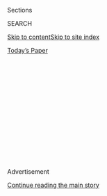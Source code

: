 <div id="app">

<div>

<div>

<div>

<div class="NYTAppHideMasthead css-1q2w90k e1suatyy0">

<div class="section css-ui9rw0 e1suatyy2">

<div class="css-eph4ug er09x8g0">

<div class="css-6n7j50">

</div>

<span class="css-1dv1kvn">Sections</span>

<div class="css-10488qs">

<span class="css-1dv1kvn">SEARCH</span>

</div>

[Skip to content](#site-content)[Skip to site
index](#site-index)

</div>

<div class="css-10698na e1huz5gh0">

</div>

</div>

<div id="masthead-bar-one" class="section hasLinks css-15hmgas e1csuq9d3">

<div class="css-uqyvli e1csuq9d0">

</div>

<div class="css-1uqjmks e1csuq9d1">

</div>

<div class="css-9e9ivx">

[](https://myaccount.nytimes.com/auth/login?response_type=cookie&client_id=vi)

</div>

<div class="css-1bvtpon e1csuq9d2">

[Today’s
Paper](https://www.nytimes.com/section/todayspaper)

</div>

</div>

</div>

</div>

<div data-aria-hidden="false">

<div id="site-content" data-role="main">

<div>

<div class="css-1aor85t" style="opacity:0.000000001;z-index:-1;visibility:hidden">

<div class="css-1hqnpie">

<div class="css-epjblv">

<span class="css-17xtcya">[Opinion](/section/opinion)</span><span class="css-x15j1o">|</span><span class="css-fwqvlz">If
Our Masks Could
Speak</span>

</div>

<div class="css-k008qs">

<div class="css-1iwv8en">

<span class="css-18z7m18"></span>

<div>

</div>

</div>

<span class="css-1n6z4y">https://nyti.ms/2X7Offr</span>

<div class="css-1705lsu">

<div class="css-4xjgmj">

<div class="css-4skfbu" data-role="toolbar" data-aria-label="Social Media Share buttons, Save button, and Comments Panel with current comment count" data-testid="share-tools">

  - 
  - 
  - 
  - 
    
    <div class="css-6n7j50">
    
    </div>

  - 
  - 

</div>

</div>

</div>

</div>

</div>

</div>

<div id="NYT_TOP_BANNER_REGION" class="css-13pd83m">

</div>

<div id="top-wrapper" class="css-1sy8kpn">

<div id="top-slug" class="css-l9onyx">

Advertisement

</div>

[Continue reading the main
story](#after-top)

<div class="ad top-wrapper" style="text-align:center;height:100%;display:block;min-height:250px">

<div id="top" class="place-ad" data-position="top" data-size-key="top">

</div>

</div>

<div id="after-top">

</div>

</div>

<div>

<div class="css-v5btjw etb61u70">

<div class="css-v05ibm etb61u71">

[Opinion](/section/opinion)

</div>

</div>

<div id="sponsor-wrapper" class="css-1hyfx7x">

<div id="sponsor-slug" class="css-19vbshk">

Supported by

</div>

[Continue reading the main
story](#after-sponsor)

<div id="sponsor" class="ad sponsor-wrapper" style="text-align:center;height:100%;display:block">

</div>

<div id="after-sponsor">

</div>

</div>

<div class="css-186x18t">

</div>

<div class="css-1vkm6nb ehdk2mb0">

# If Our Masks Could Speak

</div>

Something that’s supposed to cover our mouths speaks volumes about how
crazy some people have gotten.

<div class="css-18e8msd">

<div class="css-vp77d3 epjyd6m0">

<div class="css-1p10dcb ey68jwv0" data-aria-hidden="true">

[![Thomas L.
Friedman](https://static01.nyt.com/images/2018/04/02/opinion/thomas-l-friedman/thomas-l-friedman-thumbLarge.png
"Thomas L. Friedman")](https://www.nytimes.com/by/thomas-l-friedman)

</div>

<div class="css-1baulvz">

By [<span class="css-1baulvz last-byline" itemprop="name">Thomas L.
Friedman</span>](https://www.nytimes.com/by/thomas-l-friedman)

<div class="css-8atqhb">

Opinion Columnist

</div>

</div>

</div>

  - July 28,
    2020

  - 
    
    <div class="css-4xjgmj">
    
    <div class="css-d8bdto" data-role="toolbar" data-aria-label="Social Media Share buttons, Save button, and Comments Panel with current comment count" data-testid="share-tools">
    
      - 
      - 
      - 
      - 
        
        <div class="css-6n7j50">
        
        </div>
    
      - 
      - 
    
    </div>
    
    </div>

</div>

<div class="css-79elbk" data-testid="photoviewer-wrapper">

<div class="css-z3e15g" data-testid="photoviewer-wrapper-hidden">

</div>

<div class="css-1a48zt4 ehw59r15" data-testid="photoviewer-children">

![<span class="css-cnj6d5 e1z0qqy90" itemprop="copyrightHolder"><span class="css-1ly73wi e1tej78p0">Credit...</span><span><span>Brittainy
Newman/The New York
Times</span></span></span>](https://static01.nyt.com/images/2020/07/28/opinion/28friedmanWeb/28friedmanWeb-articleLarge.jpg?quality=75&auto=webp&disable=upscale)

</div>

</div>

</div>

<div class="section meteredContent css-1r7ky0e" name="articleBody" itemprop="articleBody">

<div class="css-1fanzo5 StoryBodyCompanionColumn">

<div class="css-53u6y8">

When people ask me about my mood these days, I tell them that I feel
like I’m a reporter for The Pompeii Daily News in A.D. 79, and I’m
sitting in the foothills of Mount Vesuvius and someone just walked up
and asked, “Hey, do you feel a rumbling?”

Do I ever.

The summer of 2020 could be remembered as one of those truly important
dates in American history. Everywhere you turn you see parents who don’t
know where or if their kids will go to school this fall, renters who
don’t know when or if they will be evicted, unemployed who don’t know
what if any safety net Congress will put under them, businesses that
don’t know how or if they can hold on another day — and none of us who
know whether we’ll be able to vote in November.

That is a lot of hot, molten anxiety building up beneath our economy,
society, schools and city streets — just waiting to blow the top off our
country — because we have so failed at managing the coronavirus. We have
25 percent of all recorded infections in the world, and we’re only four
percent of the world’s population. In the ultimate irony, Vietnam, which
has a little less than one-third of our population but has reported only
416 cases and no deaths, is feeling sorry for us.

How did we get so inept?

If, God forbid, America were buried under lava the way Pompeii was and
future archaeologists were to come along and dig it out, I have no doubt
that the artifact they’d dust off and hold up first to answer that huge
question would be a simple item that costs pennies to make and is so
easy to wear: the face mask.

</div>

</div>

<div class="css-1fanzo5 StoryBodyCompanionColumn">

<div class="css-53u6y8">

For something that’s supposed to cover our mouths it speaks volumes
about how crazy some have gotten. Specifically, that face mask tells how
the world’s richest and most scientifically advanced country generated a
cadre of leaders and citizens who made wearing a covering over their
nose and mouth to prevent the spread of a contagion into a
freedom-of-speech issue and cultural marker — something no other country
in the world did.

There is nothing more demoralizing than this, nothing that set us back
in the fight against Covid-19 further and faster. A society that can
politicize something as simple as a face mask in a pandemic can
politicize anything, can make anything a wedge issue — physics, gravity,
rainfall, you name it. And a society that politicizes everything will
never realize its full potential in good times or prevent the worst in
bad times.

And that’s where we are now. When you compare the sacrifices — including
the ultimate sacrifice — that the Greatest Generation of Americans made
to defend their fellow citizens from the scourge of Nazism with how
little some members of today’s generations will sacrifice to defend
their fellow Americans from the scourge of Covid-19 — by just wearing a
face mask — it leaves you speechless.

It’s inexcusable. Resisting wearing a mask in a pandemic is nothing more
than selfish, libertarian nonsense masquerading as a comic-book defense
of freedom: “Don’t tread on me, but I can breathe on you.”

And yet for months our president and vice president, and most Republican
governors and their followers, equated resisting mask-wearing with
resisting an infringement on personal freedom, rather than the most
effective and cheapest thing we could do to limit the spread of the
virus and get back to work and our kids back to school.

</div>

</div>

<div class="css-1fanzo5 StoryBodyCompanionColumn">

<div class="css-53u6y8">

President Trump’s resistance to masks actually had nothing to do with
ideology. It was just his primitive opposition to anything that would
highlight the true health crisis we were in and that therefore might
hurt his re-election.

But Vice President Mike Pence — always happy to put lipstick on Trump’s
piggishness — dressed up his crude mask-resistance in elegant
constitutional garb. When asked by a reporter at Trump’s Tulsa rally a
few weeks ago why the president appeared unconcerned about the absence
of masks and social distancing at his event, Pence solemnly intoned: “I
want to remind you again, freedom of speech and the right to peaceably
assemble is in the Constitution of the U.S. Even in a health crisis, the
American people don’t forfeit our [constitutional
rights](https://www.esquire.com/news-politics/politics/a32984272/mike-pence-masks-social-distancing-trump-rallies/).”

What a fraud.

As John Finn, professor emeritus of government at Wesleyan University,
[writing on
TheConversation.com](https://theconversation.com/the-constitution-doesnt-have-a-problem-with-mask-mandates-142335),
noted, “There are two reasons why mask mandates don’t violate the First
Amendment. First, a mask doesn’t keep you from expressing yourself. …
Additionally, the First Amendment, like all liberties ensured by the
Constitution, is not absolute. All constitutional rights are subject to
the government’s authority to protect the health, safety and welfare of
the community.”

A [study by the Boston Consulting
Group](https://www.bcg.com/publications/2020/why-its-not-too-late-to-contain-the-virus)
on which countries not only flattened the curve of the coronavirus but
“crushed it,” found that the key to reopening economies while also
containing virus transmission was “physical distancing, frequent
hand-washing and the widespread use of masks” — and the fact that these
governments developed detailed guidelines for all three when it came to
workplace settings, schools and public transportation.

But our future archaeologists would also be right to focus on face
masks, because the early intense resistance by pro-Trump Republican
leaders and faithful to wearing them was the distilled essence of how
far off track today’s G.O.P. and its enabling media ecosystem have
drifted. In that sense it was yet another stark reminder that we can’t
be at our best as a country — as we need to be most in a pandemic —
without a principled conservative party, grounded in science, not just
cultural markers and mindless, kneejerk libertarianism.

We have a way to go. [Forbes reported last
week](https://www.forbes.com/sites/jackbrewster/2020/07/24/19-states-still-dont-mandate-masks-18-are-run-by-republican-governors/#37bbd2e16243)
that “of the 19 states that have yet to issue a mask mandate, 18 are run
by Republican governors.”

But let’s give a small shout-out to Republican governors Larry Hogan of
Maryland, Mike DeWine of Ohio, Eric Holcomb of Indiana and Kay Ivey of
Alabama, who have been or become pro-mask. It is not only good for their
states’ physical health but also the country’s political health.

</div>

</div>

<div class="css-1fanzo5 StoryBodyCompanionColumn">

<div class="css-53u6y8">

Wearing a mask in this pandemic is a sign of respect for your fellow
citizens and neighbors — no matter what their race, creed or political
affiliation. Wearing a mask says: “I’m not just concerned about myself.
I’m concerned about you, too. We are all part of the same community, the
same country and the same struggle to stay healthy.”

A different president would have been urging every American, from the
start of this pandemic, to don a red, white and blue mask. He would have
used such a mask to do double duty — crush Covid-19 and bring us
together for the long march needed to do so.

As I said, a different president.

*The Times is committed to publishing* [*a diversity of
letters*](https://www.nytimes.com/2019/01/31/opinion/letters/letters-to-editor-new-york-times-women.html)
*to the editor. We’d like to hear what you think about this or any of
our articles. Here are some*
[*tips*](https://help.nytimes.com/hc/en-us/articles/115014925288-How-to-submit-a-letter-to-the-editor)*.
And here’s our email:*
[*letters@nytimes.com*](mailto:letters@nytimes.com)*.*

*Follow The New York Times Opinion section on*
[*Facebook*](https://www.facebook.com/nytopinion)*,* [*Twitter
(@NYTopinion)*](http://twitter.com/NYTOpinion) *and*
[*Instagram*](https://www.instagram.com/nytopinion/)*.*

</div>

</div>

</div>

<div>

</div>

<div>

</div>

<div>

</div>

<div>

<div id="bottom-wrapper" class="css-1ede5it">

<div id="bottom-slug" class="css-l9onyx">

Advertisement

</div>

[Continue reading the main
story](#after-bottom)

<div id="bottom" class="ad bottom-wrapper" style="text-align:center;height:100%;display:block;min-height:90px">

</div>

<div id="after-bottom">

</div>

</div>

</div>

</div>

</div>

## Site Index

<div>

</div>

## Site Information Navigation

  - [© <span>2020</span> <span>The New York Times
    Company</span>](https://help.nytimes.com/hc/en-us/articles/115014792127-Copyright-notice)

<!-- end list -->

  - [NYTCo](https://www.nytco.com/)
  - [Contact
    Us](https://help.nytimes.com/hc/en-us/articles/115015385887-Contact-Us)
  - [Work with us](https://www.nytco.com/careers/)
  - [Advertise](https://nytmediakit.com/)
  - [T Brand Studio](http://www.tbrandstudio.com/)
  - [Your Ad
    Choices](https://www.nytimes.com/privacy/cookie-policy#how-do-i-manage-trackers)
  - [Privacy](https://www.nytimes.com/privacy)
  - [Terms of
    Service](https://help.nytimes.com/hc/en-us/articles/115014893428-Terms-of-service)
  - [Terms of
    Sale](https://help.nytimes.com/hc/en-us/articles/115014893968-Terms-of-sale)
  - [Site
    Map](https://spiderbites.nytimes.com)
  - [Help](https://help.nytimes.com/hc/en-us)
  - [Subscriptions](https://www.nytimes.com/subscription?campaignId=37WXW)

</div>

</div>

</div>

</div>
